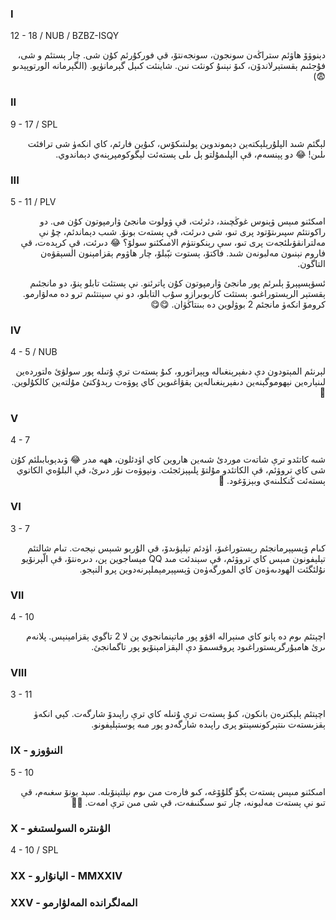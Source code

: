 ### I
12 - 18 / NUB / BZBZ-ISQY
<p dir="rtl">
دېنوۋۆ ھاۋئم ستراڭەن سونجون، سونجەنتۆ، قې فوركۇرئم كۇن شى. چار ېستئم و شى، فۇجئىم ېقستېرلاندۆن، كىۆ نېنىۇ كونئت نىن. شاينئت كىېل گېرمانۈيو. (الگېرمانە الورتوپېدىو 😨)
</p>

### II
9 - 17 / SPL
<p dir="rtl">
لېگئم شىد الپلۇرېلېكتەين دېموندوين پولىتىكۆس، كىۇين فارئم، كاي انكەۈ شى ترافئت ىلىن! 😂 دو پېنسەم، قې الپلىمۇلتو ېل ىلى ېستەئت لېگوكومپرېنەي دېماندوي.
</p>

### III
5 - 11 / PLV
<p dir="rtl">
امىكئنو مىېس ۋېنوس غوڭچىند، دئرئت، قې ۋولوت مانجئ ۋارمپوتون كۇن مى. دو راكونتئم سپىرىتۆتود پرى تىو، شى دىرئت، قې ېستەت بونۆ. شىب دېماندئم، چۇ نې مەلترانقۋىلئجەت پرى تىو، سې رېنكونتۈم الامىكئنو سولۆ؟ 😂 دىرئت، قې كرېدەت، قې فاروم نېنىون مەلبونەن شىد. فاكتۆ، ېستوت نېّبلۆ، چار ھاۋوم ېقزامېنون السېقۋەن التاگون.
</p>
<p dir="rtl">
ئسۋېسپېرۆ ېلىرئم پور مانجئ ۋارمپوتون كۇن پاترئنو. نې ېستئت تابلو ېنۆ، دو مانجئىم ېقستېر الرېستوراغىو. ېستئت كاربوبرازو سۇب التابلو، دو نې سېنتئىم ترو دە مەلۋارمو. كرومۆ انكەۈ مانجئم 2 بوۋلوين دە بىنتاڭۈان. 😋😋
</p>

### IV
4 - 5 / NUB
<p dir="rtl">
لېرنئم المېتودون دې دىفېرېنغىالە وپېراتورو، كىۇ ېستەت ترې ۇتىلە پور سولۋئ ەلتوردەين لىنېارەين نېھوموگېنەين دىفېرېنغىالەين ېقۋاغىوين كاي پوۋەت رېدۇكتئ مۇلتەين كالكۇلوين. 🥰
</p>

### V
4 - 7
<p dir="rtl">
شىە كاتئدو ترې شاتەت موردئ شىەين ھاروين كاي اۈدئلون، ھھە مدر 😂 ۋىدېوبابىلئم كۇن شى كاي تروۋئم، قې الكاتئدو مۇلتۆ پلىپېزئجئت. ونپوۋەت نۇر دىرئ، قې البلۇەي الكاتوي ېستەئت ڭنكلىنەي وبېزۆغود. 🥲
</p>

### VI
3 - 7
<p dir="rtl">
كىام ۋېسپېرمانجئم رېستوراغىۆ، اۈدئم تېلېۋىدۆ، قې الۇربو شىېس نېجەت. تىام شالتئم تېلېفونون مىېس كاي تروۋئم، قې سېندئت مىد QQ مېساجوين ېن، دىرەنتۆ، قې الّېرنۆيو نۇلئگئت الھودىەۈەن كاي المورگەۈەن ۋېسپېرمېملېرنەدوين پرو النېجو.
</p>

### VII
4 - 10
<p dir="rtl">
اچېتئم  ىوم دە پانو كاي مىنېرالە اقۋو پور ماتېنمانجوي ېن لا 2 تاگوي ېقزامېنېس. پلانەم ىرئ ھامبۇرگرېستوراغىود پروقسىمۆ دې الېقزامېنۆيو پور تاگمانجئ.
</p>

### VIII
3 - 11
<p dir="rtl">
اچېتئم ېلېكترەن بانكون، كىۇ ېستەت ترې ۇتىلە كاي ترې راپىدۆ شارگەت. كېي انكەۈ ېقزىستەت ىنتېركونسېنتو پرى راپىدە شارگەدو پور مىە پوستېلېفونو.
</p>

### IX - النىۋوزو
5 - 10
<p dir="rtl">
امىكئنو مىېس ېستەت ېگۆ گلۇۆغە، كىو فارەت مىن ىوم نېلتېنۆبلە. سېد بونۆ سغىەم، قې تىو نې ېستەت مەلبونە، چار تىو سىگنىفەت، قې شى مىن ترې امەت. 🥰💞
</p>

### X - الۋىنترە السولستىغو
4 - 10 / SPL
<p dir="rtl">

</p>

### XX - اليانۇارو - MMXXIV

<p dir="rtl">

</p>

### XXV - المەلگراندە المەلۋارمو

<p dir="rtl">

</p>
